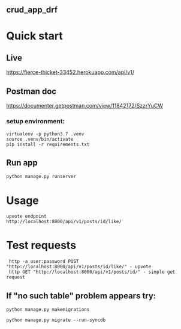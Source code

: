 ## crud_app_drf
# Quick start
## Live
https://fierce-thicket-33452.herokuapp.com/api/v1/

## Postman doc
https://documenter.getpostman.com/view/11842172/SzzrYuCW
### setup environment:
```
virtualenv -p python3.7 .venv
source .venv/bin/activate
pip install -r requirements.txt
```
## Run app
```
python manage.py runserver
```

# Usage
```
upvote endpoint
http://localhost:8000/api/v1/posts/id/like/
```
# Test requests
```
 http -a user:password POST "http://localhost:8000/api/v1/posts/id/like/" - upvote
 http GET "http://localhost:8000/api/v1/posts/id/" - simple get request
```
## If "no such table" problem appears try:
```
python manage.py makemigrations

python manage.py migrate --run-syncdb
```